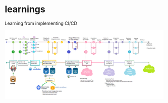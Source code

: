 # learnings
Learning from implementing CI/CD

![image](https://github.com/sajivesukumara/learnings/blob/main/images/CD_Workflow.png)

